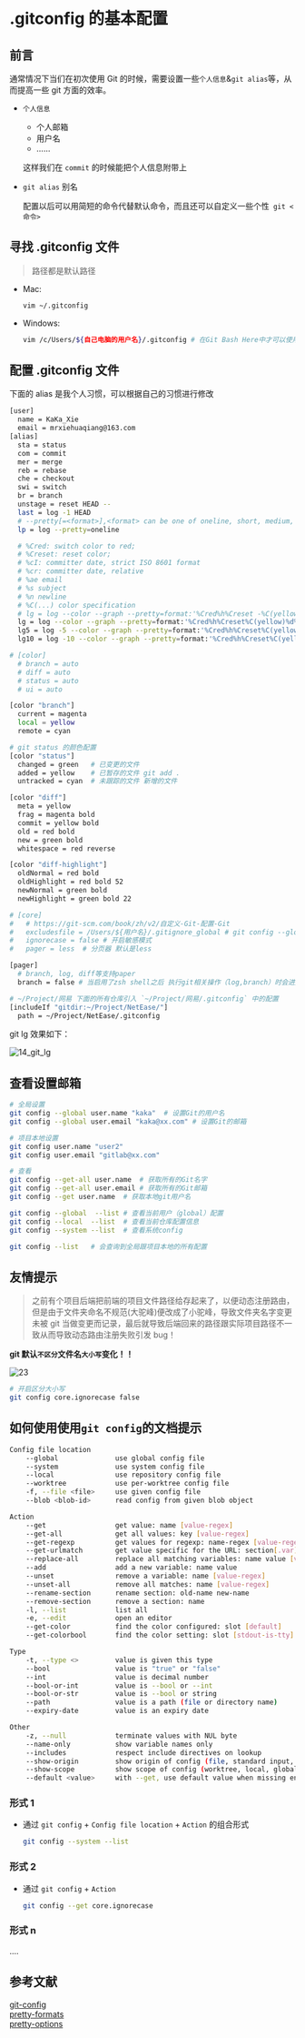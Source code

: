 <!--
 * @Description: Git文件
 * @Author: xiehuaqiang
 * @FilePath: /kaka-blog/src/docs/kaka/git/git-config.md
 * @Date: 2021-03-03 17:40:36
 * @LastEditTime: 2022-05-12 13:28:13
-->

# .gitconfig 的基本配置

## 前言

通常情况下当们在初次使用 Git 的时候，需要设置一些`个人信息`&`git alias`等，从而提高一些 git 方面的效率。

- `个人信息`

  - 个人邮箱
  - 用户名
  - ……

  这样我们在 `commit` 的时候能把个人信息附带上

- `git alias` 别名

  配置以后可以用简短的命令代替默认命令，而且还可以自定义一些个性` git <命令>`

## 寻找 .gitconfig 文件

> 路径都是默认路径

- Mac:

  ```bash
  vim ~/.gitconfig
  ```

- Windows:

  ```bash
  vim /c/Users/${自己电脑的用户名}/.gitconfig # 在Git Bash Here中才可以使用 vim
  ```

## 配置 .gitconfig 文件

下面的 alias 是我个人习惯，可以根据自己的习惯进行修改

```bash
[user]
  name = KaKa_Xie
  email = mrxiehuaqiang@163.com
[alias]
  sta = status
  com = commit
  mer = merge
  reb = rebase
  che = checkout
  swi = switch
  br = branch
  unstage = reset HEAD --
  last = log -1 HEAD
  # --pretty[=<format>],<format> can be one of oneline, short, medium, full, fuller, reference, email, raw
  lp = log --pretty=oneline

  # %Cred: switch color to red;
  # %Creset: reset color;
  # %cI: committer date, strict ISO 8601 format
  # %cr: committer date, relative
  # %ae email
  # %s subject
  # %n newline
  # %C(...) color specification
  # lg = log --color --graph --pretty=format:'%Cred%h%Creset -%C(yellow)%d%Creset %s %Cgreen(%ci) %C(bold blue)<%an>%Creset <%ae>'
  lg = log --color --graph --pretty=format:'%Cred%h%Creset%C(yellow)%d%Creset %s %Cgreen%ci'
  lg5 = log -5 --color --graph --pretty=format:'%Cred%h%Creset%C(yellow)%d%Creset %s %Cgreen%ci'
  lg10 = log -10 --color --graph --pretty=format:'%Cred%h%Creset%C(yellow)%d%Creset %s %Cgreen%ci %C(bold blue)<%an>'

# [color]
  # branch = auto
  # diff = auto
  # status = auto
  # ui = auto

[color "branch"]
  current = magenta
  local = yellow
  remote = cyan

# git status 的颜色配置
[color "status"]
  changed = green   # 已变更的文件
  added = yellow    # 已暂存的文件 git add .
  untracked = cyan  # 未跟踪的文件 新增的文件

[color "diff"]
  meta = yellow
  frag = magenta bold
  commit = yellow bold
  old = red bold
  new = green bold
  whitespace = red reverse

[color "diff-highlight"]
  oldNormal = red bold
  oldHighlight = red bold 52
  newNormal = green bold
  newHighlight = green bold 22

# [core]
#   # https://git-scm.com/book/zh/v2/自定义-Git-配置-Git
#   excludesfile = /Users/${用户名}/.gitignore_global # git config --global core.excludesfile ~/.gitignore_global会自动生成路径
#   ignorecase = false # 开启敏感模式
#   pager = less  # 分页器 默认是less

[pager]
  # branch, log, diff等支持paper
  branch = false # 当启用了zsh shell之后 执行git相关操作（log,branch）时会进入vim模式，一旦按q退出以后，就会导致上次操作的查询的结果被清空.设置了这个以后就可以避免了

# ~/Project/网易 下面的所有仓库引入 `~/Project/网易/.gitconfig` 中的配置
[includeIf "gitdir:~/Project/NetEase/"]
  path = ~/Project/NetEase/.gitconfig
```

git lg 效果如下：

<!-- ![git lg](https://raw.githubusercontent.com/Popxie/kaka-img-repo/master/img/daily-notes/14_git_lg.png) -->

![14_git_lg](https://user-images.githubusercontent.com/24952644/127742626-4f5eebb6-e8ba-47e5-b4be-c94fa5cfea7e.png)

## 查看设置邮箱

```bash
# 全局设置
git config --global user.name "kaka"  # 设置Git的用户名
git config --global user.email "kaka@xx.com" # 设置Git的邮箱

# 项目本地设置
git config user.name "user2"
git config user.email "gitlab@xx.com"

# 查看
git config --get-all user.name  # 获取所有的Git名字
git config --get-all user.email # 获取所有的Git邮箱
git config --get user.name  # 获取本地git用户名

git config --global  --list # 查看当前用户（global）配置
git config --local  --list  # 查看当前仓库配置信息
git config --system --list  # 查看系统config

git config --list   # 会查询到全局跟项目本地的所有配置
```

## 友情提示

> 之前有个项目后端把前端的项目文件路径给存起来了，以便动态注册路由，但是由于文件夹命名不规范(大驼峰)便改成了小驼峰，导致文件夹名字变更未被 git 当做变更而记录，最后就导致后端回来的路径跟实际项目路径不一致从而导致动态路由注册失败引发 bug！

**git 默认`不区分`文件名`大小写`变化！！**

<!-- ![23](https://raw.githubusercontent.com/Popxie/kaka-img-repo/master/img/funny/23.jpg) -->

![23](https://user-images.githubusercontent.com/24952644/127742637-60a7e807-c8f1-4458-be5f-d3c8dbae1e39.jpg)

```bash
# 开启区分大小写
git config core.ignorecase false
```

## 如何使用使用`git config`的文档提示

```bash
Config file location
    --global              use global config file
    --system              use system config file
    --local               use repository config file
    --worktree            use per-worktree config file
    -f, --file <file>     use given config file
    --blob <blob-id>      read config from given blob object

Action
    --get                 get value: name [value-regex]
    --get-all             get all values: key [value-regex]
    --get-regexp          get values for regexp: name-regex [value-regex]
    --get-urlmatch        get value specific for the URL: section[.var] URL
    --replace-all         replace all matching variables: name value [value_regex]
    --add                 add a new variable: name value
    --unset               remove a variable: name [value-regex]
    --unset-all           remove all matches: name [value-regex]
    --rename-section      rename section: old-name new-name
    --remove-section      remove a section: name
    -l, --list            list all
    -e, --edit            open an editor
    --get-color           find the color configured: slot [default]
    --get-colorbool       find the color setting: slot [stdout-is-tty]

Type
    -t, --type <>         value is given this type
    --bool                value is "true" or "false"
    --int                 value is decimal number
    --bool-or-int         value is --bool or --int
    --bool-or-str         value is --bool or string
    --path                value is a path (file or directory name)
    --expiry-date         value is an expiry date

Other
    -z, --null            terminate values with NUL byte
    --name-only           show variable names only
    --includes            respect include directives on lookup
    --show-origin         show origin of config (file, standard input, blob, command line)
    --show-scope          show scope of config (worktree, local, global, system, command)
    --default <value>     with --get, use default value when missing entry
```

### 形式 1

- 通过 `git config` + `Config file location` + `Action` 的组合形式

  ```bash
  git config --system --list
  ```

### 形式 2

- 通过 `git config` + `Action`

  ```bash
  git config --get core.ignorecase
  ```

### 形式 n

....

## 参考文献

[git-config](https://git-scm.com/docs/git-config)  
[pretty-formats](https://git-scm.com/docs/pretty-formats)  
[pretty-options](https://git-scm.com/docs/pretty-options)

